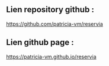 ## Lien repository github : 
https://github.com/patricia-vm/reservia
## Lien github page :
https://patricia-vm.github.io/reservia